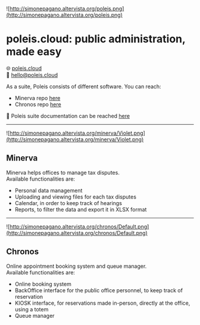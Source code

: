 ![http://simonepagano.altervista.org/poleis.png](http://simonepagano.altervista.org/poleis.png)  

# poleis.cloud: public administration, made easy

🌐 [poleis.cloud](https://poleis.cloud)  
📧 [hello@poleis.cloud](mailto:hello@poleis.cloud)

As a suite, Poleis consists of different software.
You can reach:
- Minerva repo [here](https://github.com/paghos/poleis-minerva)
- Chronos repo [here](https://github.com/paghos/poleis-chronos)

📑 Poleis suite documentation can be reached [here](https://docs.poleis.cloud)

------------------------------------------------------------------------------
![http://simonepagano.altervista.org/minerva/Violet.png](http://simonepagano.altervista.org/minerva/Violet.png)

## Minerva

Minerva helps offices to manage tax disputes.  
Available functionalities are:
- Personal data management
- Uploading and viewing files for each tax disputes
- Calendar, in order to keep track of hearings
- Reports, to filter the data and export it in XLSX format

------------------------------------------------------------------------------
![http://simonepagano.altervista.org/chronos/Default.png](http://simonepagano.altervista.org/chronos/Default.png)

## Chronos

Online appointment booking system and queue manager.  
Available functionalities are:
- Online booking system
- BackOffice interface for the public office personnel, to keep track of reservation
- KIOSK interface, for reservations made in-person, directly at the office, using a totem
- Queue manager
